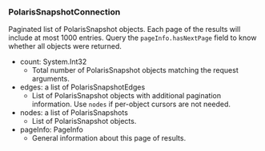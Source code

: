 ### PolarisSnapshotConnection
Paginated list of PolarisSnapshot objects. Each page of the results will include at most 1000 entries. Query the `pageInfo.hasNextPage` field to know whether all objects were returned.

- count: System.Int32
  - Total number of PolarisSnapshot objects matching the request arguments.
- edges: a list of PolarisSnapshotEdges
  - List of PolarisSnapshot objects with additional pagination information. Use `nodes` if per-object cursors are not needed.
- nodes: a list of PolarisSnapshots
  - List of PolarisSnapshot objects.
- pageInfo: PageInfo
  - General information about this page of results.
